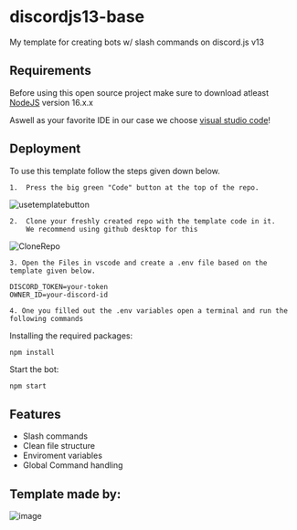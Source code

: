 
# discordjs13-base

My template for creating bots w/ slash commands on discord.js v13

## Requirements

Before using this open source project make sure to download atleast [NodeJS](https://nodejs.org/en/download/) version 16.x.x

Aswell as your favorite IDE in our case we choose [visual studio code](https://code.visualstudio.com/)!

## Deployment

To use this template follow the steps given down below.

    1.  Press the big green "Code" button at the top of the repo.
![usetemplatebutton](https://i.imgur.com/ZTBds5J.png)

    2.  Clone your freshly created repo with the template code in it. 
        We recommend using github desktop for this
![CloneRepo](https://i.imgur.com/AU8v3VW.png)

    3. Open the Files in vscode and create a .env file based on the template given below. 

```
DISCORD_TOKEN=your-token
OWNER_ID=your-discord-id
```
    4. One you filled out the .env variables open a terminal and run the following commands

Installing the required packages:
```
npm install
```

Start the bot:
```bash
npm start
```

## Features

- Slash commands
- Clean file structure
- Enviroment variables
- Global Command handling

## Template made by: 

![image](https://contrib.rocks/image?repo=GreepTheSheep/discordjs13-base)
